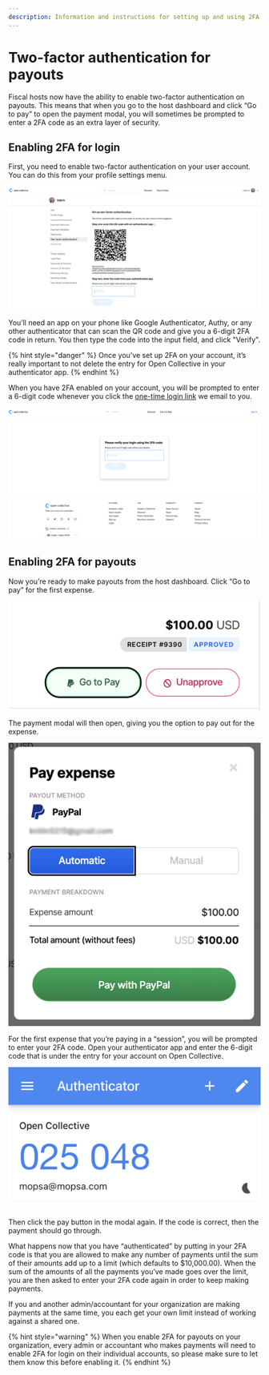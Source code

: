 ```yaml
---
description: Information and instructions for setting up and using 2FA for payouts.
---
```


# Two-factor authentication for payouts

Fiscal hosts now have the ability to enable two-factor authentication on payouts. This means that when you go to the host dashboard and click “Go to pay” to open the payment modal, you will sometimes be prompted to enter a 2FA code as an extra layer of security.

## Enabling 2FA for login

First, you need to enable two-factor authentication on your user account. You can do this from your profile settings menu.

![Screenshot of the profile settings menu](../../.gitbook/assets/screenshot-2020-11-20-at-12.39.37.png)

You’ll need an app on your phone like Google Authenticator, Authy, or any other authenticator that can scan the QR code and give you a 6-digit 2FA code in return. You then type the code into the input field, and click "Verify". 

{% hint style="danger" %}
Once you’ve set up 2FA on your account, it’s really important to not delete the entry for Open Collective in your authenticator app.
{% endhint %}

When you have 2FA enabled on your account, you will be prompted to enter a 6-digit code whenever you click the [one-time login link](https://docs.opencollective.com/help/product/log-in-system) we email to you.

![Screenshot of the 2FA login verification](../../.gitbook/assets/screenshot-2020-11-20-at-12.48.45.png)

## Enabling 2FA for payouts

Now you’re ready to make payouts from the host dashboard. Click “Go to pay” for the first expense.

![](../../.gitbook/assets/fiscalhosts_payouts_twofactor_2021-07-5.png)

The payment modal will then open, giving you the option to pay out for the expense.

![](../../.gitbook/assets/fiscalhosts_payouts_twofactor_payexpense_2021-07-5.png)

For the first expense that you’re paying in a “session”, you will be prompted to enter your 2FA code. Open your authenticator app and enter the 6-digit code that is under the entry for your account on Open Collective. 

![If you use Google Authenticator, this is what an entry for Open Collective might look like.](../../.gitbook/assets/screenshot-2020-11-20-at-12.58.01.png)

Then click the pay button in the modal again. If the code is correct, then the payment should go through.

What happens now that you have “authenticated” by putting in your 2FA code is that you are allowed to make any number of payments until the sum of their amounts add up to a limit \(which defaults to $10,000.00\). When the sum of the amounts of all the payments you’ve made goes over the limit, you are then asked to enter your 2FA code again in order to keep making payments.

If you and another admin/accountant for your organization are making payments at the same time, you each get your own limit instead of working against a shared one.

{% hint style="warning" %}
When you enable 2FA for payouts on your organization, every admin or accountant who makes payments will need to enable 2FA for login on their individual accounts, so please make sure to let them know this before enabling it.
{% endhint %}

